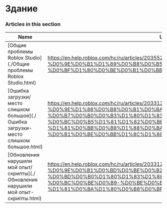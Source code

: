 # Здание   
### Articles in this section
Name|URL
-|-
[Общие проблемы Roblox Studio](./Общие проблемы Roblox Studio.html) |https://en.help.roblox.com/hc/ru/articles/203552894-%D0%9E%D0%B1%D1%89%D0%B8%D0%B5-%D0%BF%D1%80%D0%BE%D0%B1%D0%BB%D0%B5%D0%BC%D1%8B-Roblox-Studio
[Ошибка загрузки/место слишком большое](./Ошибка загрузки-место слишком большое.html) |https://en.help.roblox.com/hc/ru/articles/203312890-%D0%9E%D1%88%D0%B8%D0%B1%D0%BA%D0%B0-%D0%B7%D0%B0%D0%B3%D1%80%D1%83%D0%B7%D0%BA%D0%B8-%D0%BC%D0%B5%D1%81%D1%82%D0%BE-%D1%81%D0%BB%D0%B8%D1%88%D0%BA%D0%BE%D0%BC-%D0%B1%D0%BE%D0%BB%D1%8C%D1%88%D0%BE%D0%B5
[Обновления нарушили мой опыт/скрипты](./Обновления нарушили мой опыт-скрипты.html) |https://en.help.roblox.com/hc/ru/articles/203312950-%D0%9E%D0%B1%D0%BD%D0%BE%D0%B2%D0%BB%D0%B5%D0%BD%D0%B8%D1%8F-%D0%BD%D0%B0%D1%80%D1%83%D1%88%D0%B8%D0%BB%D0%B8-%D0%BC%D0%BE%D0%B9-%D0%BE%D0%BF%D1%8B%D1%82-%D1%81%D0%BA%D1%80%D0%B8%D0%BF%D1%82%D1%8B